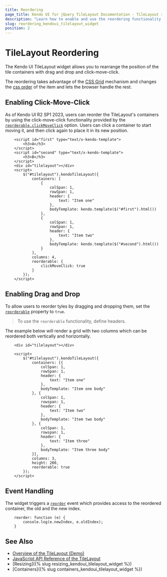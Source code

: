 ```yaml
---
title: Reordering
page_title: Kendo UI for jQuery TileLayout Documentation - TileLayout reordering
description: "Learn how to enable and use the reordering functionality of the Kendo UI for jQuery TileLayout."
slug: reordering_kendoui_tilelayout_widget
position: 2
---
```


# TileLayout Reordering

The Kendo UI TileLayout widget allows you to rearrange the position of the tile containers with drag and drop and click-move-click. 

The reordering takes advantage of the [CSS Grid](https://css-tricks.com/snippets/css/complete-guide-grid/) mechanism and changes the [css order](https://www.w3schools.com/cssref/css3_pr_order.asp) of the item and lets the browser handle the rest.

## Enabling Click-Move-Click

As of Kendo UI R2 SP1 2023, users can reorder the TileLayout's containers by using the click-move-click functionality provided by the [`reorderable.clickMoveClick`](/api/javascript/ui/tilelayout/configuration/reorderable.clickmoveclick) option. Users can click a container to start moving it, and then click again to place it in its new position.

```dojo
    <script id="first" type="text/x-kendo-template">
        <h3>A</h3>
    </script>
    <script id="second" type="text/x-kendo-template">
        <h3>B</h3>
    </script>
    <div id="tilelayout"></div>
    <script>
        $("#tilelayout").kendoTileLayout({
            containers: [
                {
                    colSpan: 1,
                    rowSpan: 1,
                    header: {
                        text: "Item one"
                    },
                    bodyTemplate: kendo.template($("#first").html())
                },
                {
                    colSpan: 1,
                    rowSpan: 1,
                    header: {
                        text: "Item two"
                    },
                    bodyTemplate: kendo.template($("#second").html())
                }
            ],
            columns: 4,
            reorderable: {
                clickMoveClick: true
            }
        });
    </script>
```

## Enabling Drag and Drop

To allow users to reorder tyles by dragging and dropping them, set the [`reorderable`](/api/javascript/ui/tilelayout/configuration/reorderable) property to `true`.

> To use the `reorderable` functionality, define headers.

The example below will render a grid with two columns which can be reordered both vertically and horizontally.


```dojo
    <div id="tilelayout"></div>

    <script>
        $("#tilelayout").kendoTileLayout({
            containers: [{
                colSpan: 1,
                rowSpan: 1,
                header: {
                    text: "Item one"
                },
                bodyTemplate: "Item one body"
            }, {
                colSpan: 1,
                rowspan: 1,
                header: {
                    text: "Item two"
                },
                bodyTemplate: "Item two body"
            }, {
                colSpan: 1,
                rowspan: 1,
                header: {
                    text: "Item three"
                },
                bodyTemplate: "Item three body"
            }],
            columns: 3,
            height: 200,
            reorderable: true
        });
    </script>
```

## Event Handling

The widget triggers a [`reorder`](/api/javascript/ui/tilelayout/events/reorder) event which provides access to the reordered container, the old and the new index.

```
    reorder: function (e) {
        console.log(e.newIndex, e.oldIndex);
    }
```

## See Also

* [Overview of the TileLayout (Demo)](https://demos.telerik.com/kendo-ui/tilelayout/index)
* [JavaScript API Reference of the TileLayout](/api/javascript/ui/tilelayout)
* [Resizing]({% slug resizing_kendoui_tilelayout_widget %})
* [Containers]({% slug containers_kendoui_tilelayout_widget %})
